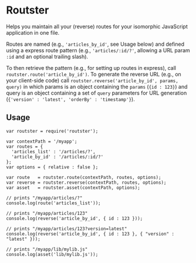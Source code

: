 # Routster
Helps you maintain all your (reverse) routes for your isomorphic JavaScript application in one file.

Routes are named (e.g., ```'articles_by_id'```, see Usage below) and defined using a express route
pattern (e.g., ```'articles/:id/?'```, allowing a URL param ```:id``` and an optional trailing slash).

To then retrieve the pattern (e.g., for setting up routes in express), call
```routster.route('article_by_id')```. To generate the reverse URL (e.g., on your client-side code)
call ```routster.reverse('article_by_id', params, query)``` in which params is an object containing
the ```params``` (```{id : 123}```) and query is an object containing a set of ```query``` parameters for URL
generation (```{'version' : 'latest', 'orderBy' : 'timestamp'}```).

## Usage

```
var routster = require('routster');

var contextPath = '/myapp';
var routes = {
  'articles_list' : '/articles/?',
  'article_by_id' : '/articles/:id/?'
};
var options = { relative : false };

var route   = routster.route(contextPath, routes, options);
var reverse = routster.reverse(contextPath, routes, options);
var asset   = routster.asset(contextPath, options);

// prints "/myapp/articles/?"
console.log(route('articles_list'));

// prints "/myapp/articles/123"
console.log(reverse('article_by_id', { id : 123 }));

// prints "/myapp/articles/123?version=latest"
console.log(reverse('article_by_id', { id : 123 }, { "version" : "latest" }));

// prints "/myapp/lib/mylib.js"
console.log(asset('lib/mylib.js'));
```
